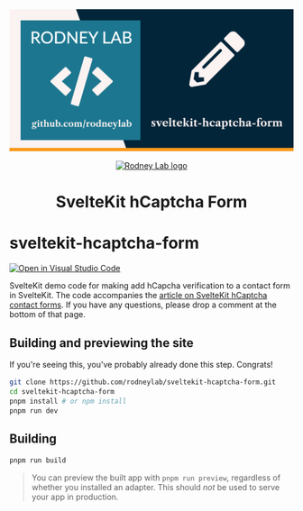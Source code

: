 <img src="./images/rodneylab-github-sveltekit-hcaptcha-form.png" alt="Rodney Lab sveltekit-hcaptcha-form Github banner">

<p align="center">
  <a aria-label="Open Rodney Lab site" href="https://rodneylab.com" rel="nofollow noopener noreferrer">
    <img alt="Rodney Lab logo" src="https://rodneylab.com/assets/icon.png" width="60" />
  </a>
</p>
<h1 align="center">
  SvelteKit hCaptcha Form
</h1>

# sveltekit-hcaptcha-form

[![Open in Visual Studio Code](https://open.vscode.dev/badges/open-in-vscode.svg)](https://open.vscode.dev/rodneylab/sveltekit-hcaptcha-form)

SvelteKit demo code for making add hCapcha verification to a contact form in SvelteKit. The code accompanies the <a aria-label="Open Rodney Lab blog post on Svelte Kit Graph Q L queries with fetch only" href="https://rodneylab.com/sveltekit-hcaptcha-contact-form/">article on SvelteKit hCaptcha contact forms</a>. If you have any questions, please drop a comment at the bottom of that page.

## Building and previewing the site

If you're seeing this, you've probably already done this step. Congrats!

```bash
git clone https://github.com/rodneylab/sveltekit-hcaptcha-form.git
cd sveltekit-hcaptcha-form
pnpm install # or npm install
pnpm run dev
```

## Building

```bash
pnpm run build
```

> You can preview the built app with `pnpm run preview`, regardless of whether you installed an adapter. This should _not_ be used to serve your app in production.
